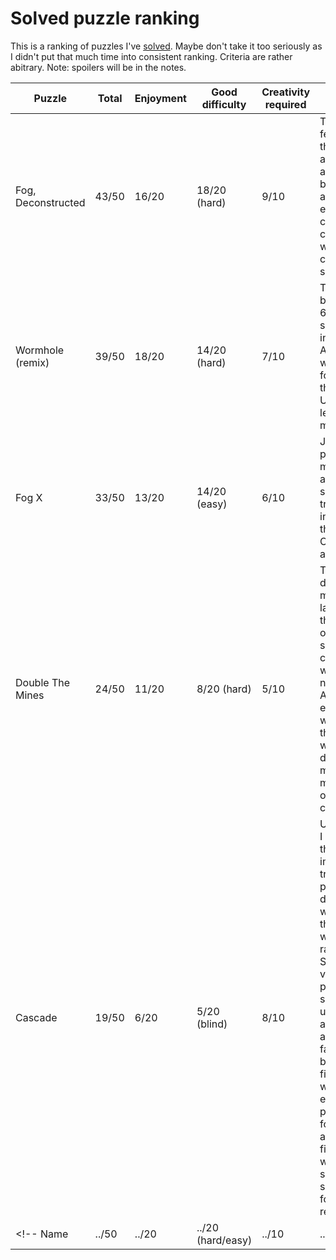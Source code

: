 # Solved puzzle ranking

This is a ranking of puzzles I've [solved].  Maybe don't take it too seriously as I didn't put that much time into
consistent ranking.  Criteria are rather abitrary.  Note: spoilers will be in the notes.

Puzzle              | Total | Enjoyment | Good difficulty | Creativity required | Notes
--------------------|-------|-----------|-----------------|---------------------|-------
 Fog, Deconstructed | 43/50 |   16/20   |    18/20 (hard) |        9/10         | There are a few difficult things to spot at the start and the end, but thinking about the empty cell constraints in combination with killer cages is super fun!
  Wormhole (remix)  | 39/50 |   18/20   |    14/20 (hard) |        7/10         | The effect of box 9 on box 6 and 7 was super interesting.  Also the wormholes for box 2 and then box 1.  Used lots of letters during my solve.
       Fog X        | 33/50 |   13/20   |    14/20 (easy) |        6/10         | Just a silly puzzle, mostly.  There are still a few surprising tricks to use in your solve, though.  Chameleon is a lovely troll.
  Double The Mines  | 24/50 |   11/20   |     8/20 (hard) |        5/10         | This was too difficut for me, I think in large because the double orthogonal shading constraint was entirely new for me.  Also, I was exhausted when solving this puzzle, which definitely made me miss a lot of obvious clues.
      Cascade       | 19/50 |    6/20   |   5/20 (blind)  |        8/10         | Unfortuantely, I was blind to the most important trick in the puzzle, so I didn't know which way the 89 pair was until rather late.  Still had some very nice patterns to spot, but I usually attempted—although failing—to bruteforce first.  Box 6 was especially problematic for me, although the final stretch wasn't smooth sailing either, for some reason.
<!--  Name | ../50 |   ../20   |    ../20 (hard/easy) |       ../10         | ... -->

[solved]: ./solved.md
